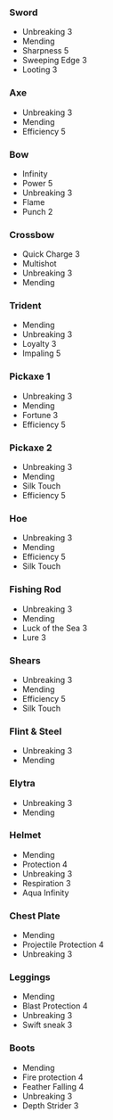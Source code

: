 ### Sword
- Unbreaking 3
- Mending
- Sharpness 5
- Sweeping Edge 3
- Looting 3

### Axe
- Unbreaking 3
- Mending
- Efficiency 5

### Bow
- Infinity
- Power 5
- Unbreaking 3
- Flame
- Punch 2

### Crossbow
- Quick Charge 3
- Multishot
- Unbreaking 3
- Mending

### Trident
- Mending
- Unbreaking 3
- Loyalty 3
- Impaling 5

### Pickaxe 1
- Unbreaking 3
- Mending
- Fortune 3
- Efficiency 5

### Pickaxe 2
- Unbreaking 3
- Mending 
- Silk Touch
- Efficiency 5

### Hoe
- Unbreaking 3
- Mending
- Efficiency 5
- Silk Touch

### Fishing Rod
- Unbreaking 3
- Mending
- Luck of the Sea 3
- Lure 3

### Shears
- Unbreaking 3
- Mending
- Efficiency 5
- Silk Touch

### Flint & Steel
- Unbreaking 3
- Mending

### Elytra
- Unbreaking 3
- Mending

### Helmet
- Mending
- Protection 4
- Unbreaking 3
- Respiration 3
- Aqua Infinity

### Chest Plate
- Mending
- Projectile Protection 4
- Unbreaking 3

### Leggings
- Mending
- Blast Protection 4
- Unbreaking 3
- Swift sneak 3

### Boots
- Mending
- Fire protection 4
- Feather Falling 4
- Unbreaking 3
- Depth Strider 3
